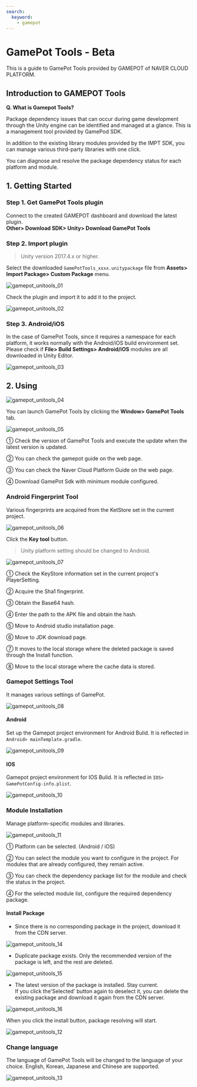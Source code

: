 ```yaml
---
search:
  keyword:
    - gamepot
---
```


# GamePot Tools - Beta

This is a guide to GamePot Tools provided by GAMEPOT of NAVER CLOUD PLATFORM.

## Introduction to GAMEPOT Tools

**Q. What is Gamepot Tools?**

Package dependency issues that can occur during game development through the Unity engine can be identified and managed at a glance.
This is a management tool provided by GamePod SDK.

In addition to the existing library modules provided by the IMPT SDK, you can manage various third-party libraries with one click.

You can diagnose and resolve the package dependency status for each platform and module.

## 1. Getting Started

### Step 1. Get GamePot Tools plugin

Connect to the created GAMEPOT dashboard and download the latest plugin.
<br>
**Other> Download SDK> Unity> Download GamePot Tools**

### Step 2. Import plugin

> Unity version 2017.4.x or higher.

Select the downloaded `GamePotTools_xxxx.unitypackage` file from **Assets> Import Package> Custom Package** menu.

![gamepot_unitools_01](./images/gamepot_unitools_01.png)

Check the plugin and import it to add it to the project.

![gamepot_unitools_02](./images/gamepot_unitools_02.png)

### Step 3. Android/iOS

In the case of GamePot Tools, since it requires a namespace for each platform, it works normally with the Android/iOS build environment set. Please check if **File> Build Settings> Android/iOS** modules are all downloaded in Unity Editor.

![gamepot_unitools_03](./images/gamepot_unitools_03.png)

## 2. Using

![gamepot_unitools_04](./images/gamepot_unitools_04.png)

You can launch GamePot Tools by clicking the **Window> GamePot Tools** tab.

![gamepot_unitools_05](./images/gamepot_unitools_05.png)

① Check the version of GamePot Tools and execute the update when the latest version is updated.

② You can check the gamepot guide on the web page.

③ You can check the Naver Cloud Platform Guide on the web page.

④ Download GamePot Sdk with minimum module configured.

### Android Fingerprint Tool

Various fingerprints are acquired from the KetStore set in the current project.

![gamepot_unitools_06](./images/gamepot_unitools_06.png)

Click the **Key tool** button.

> Unity platform setting should be changed to Android.

![gamepot_unitools_07](./images/gamepot_unitools_07.png)

① Check the KeyStore information set in the current project's PlayerSetting.

② Acquire the Sha1 fingerprint.

③ Obtain the Base64 hash.

④ Enter the path to the APK file and obtain the hash.

⑤ Move to Android studio installation page.

⑥ Move to JDK download page.

⑦ It moves to the local storage where the deleted package is saved through the Install function.

⑧ Move to the local storage where the cache data is stored.

### Gamepot Settings Tool

It manages various settings of GamePot.

![gamepot_unitools_08](./images/gamepot_unitools_08.png)

#### Android

Set up the Gamepot project environment for Android Bulid.
It is reflected in `Android> mainTemplate.gradle`.

![gamepot_unitools_09](./images/gamepot_unitools_09.png)

#### IOS

Gamepot project environment for IOS Bulid.
It is reflected in `IOS> GamePotConfig-info.plist`.

![gamepot_unitools_10](./images/gamepot_unitools_10.png)

### Module Installation

Manage platform-specific modules and libraries.

![gamepot_unitools_11](./images/gamepot_unitools_11.png)

① Platform can be selected. (Android / iOS)

② You can select the module you want to configure in the project. For modules that are already configured, they remain active.

③ You can check the dependency package list for the module and check the status in the project.

④ For the selected module list, configure the required dependency package.

#### Install Package

- Since there is no corresponding package in the project, download it from the CDN server.

![gamepot_unitools_14](./images/gamepot_unitools_14.png)

- Duplicate package exists. Only the recommended version of the package is left, and the rest are deleted.

![gamepot_unitools_15](./images/gamepot_unitools_15.png)

- The latest version of the package is installed. Stay current.
  <br>If you click the'Selected' button again to deselect it, you can delete the existing package and download it again from the CDN server.

![gamepot_unitools_16](./images/gamepot_unitools_16.png)

When you click the install button, package resolving will start.

![gamepot_unitools_12](./images/gamepot_unitools_12.png)

### Change language

The language of GamePot Tools will be changed to the language of your choice. English, Korean, Japanese and Chinese are supported.

![gamepot_unitools_13](./images/gamepot_unitools_13.png)

